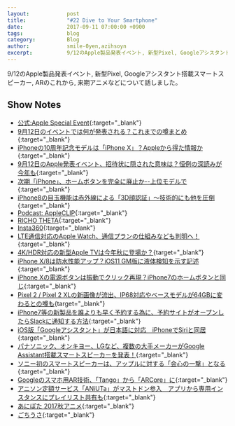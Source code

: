 ```yaml
---
layout:            post
title:             "#22 Dive to Your Smartphone"
date:              2017-09-11 07:00:00 +0900
tags:              blog
category:          Blog
author:            smile-0yen,azihsoyn
excerpt:           9/12のApple製品発表イベント, 新型Pixel, Googleアシスタント搭載スマートスピーカー, ARのこれから, 来期アニメなどについて話しました。
---
```


9/12のApple製品発表イベント, 新型Pixel, Googleアシスタント搭載スマートスピーカー, ARのこれから, 来期アニメなどについて話しました。

## Show Notes
- [公式:Apple Special Event](https://www.apple.com/apple-events/september-2017/){:target="_blank"}
- [9月12日のイベントでは何が発表される？これまでの噂まとめ](https://iphone-mania.jp/news-181172/){:target="_blank"}
- [iPhoneの10周年記念モデルは「iPhone X」？Appleから得た情報か](https://iphone-mania.jp/news-180392/){:target="_blank"}
- [9月12日のApple発表イベント、招待状に隠された意味は？恒例の深読みが今年も](https://iphone-mania.jp/news-180072/){:target="_blank"}
- [次期「iPhone」、ホームボタンを完全に廃止か--上位モデルで](https://japan.cnet.com/article/35106570/){:target="_blank"}
- [iPhone8の目玉機能は赤外線による「3D顔認証」～技術的にも他を圧倒](https://iphone-mania.jp/news-180170/){:target="_blank"}
- [Podcast: AppleCLIP](https://www.otsuka-shokai.co.jp/products/appleclip/){:target="_blank"}
- [RICHO THETA](https://theta360.com/ja/){:target="_blank"}
- [Insta360](https://www.insta360.com/){:target="_blank"}
- [LTE通信対応のApple Watch、通信プランの仕組みなども判明へ！](https://iphone-mania.jp/news-181394/){:target="_blank"}
- [4K/HDR対応の新型Apple TVは今年秋に登場か？](https://www.gizmodo.jp/2017/08/apple-tv-5gen-2017fall.html){target="_blank"}
- [iPhone X/8は防水性能アップ？iOS11 GM版に液体検知を示す記述](https://iphone-mania.jp/news-181484/){:target="_blank"}
- [iPhone Xの電源ボタンは振動でクリック再現？iPhone7のホームボタンと同じ](https://iphone-mania.jp/news-181541/){:target="_blank"}
- [Pixel 2 / Pixel 2 XLの新画像が流出、IP68対応やベースモデルが64GBに変わるとの噂も](http://getnews.jp/archives/1893487){target="_blank"}
- [iPhone7等の新製品を誰よりも早く予約する為に、予約サイトがオープンしたらSlackに通知する方法](http://yuzurus.hatenablog.jp/entry/shell-slack){:target="_blank"}
- [iOS版「Googleアシスタント」が日本語に対応　iPhoneでSiriと同居](http://www.itmedia.co.jp/news/articles/1708/27/news012.html){:target="_blank"}
- [パナソニック、オンキヨー、LGなど、複数の大手メーカーがGoogle Assistant搭載スマートスピーカーを発表！](https://robotstart.info/2017/08/31/google-assistant-smart-speakers.html){:target="_blank"}
- [ソニー初のスマートスピーカーは、アップルに対する「会心の一撃」となる](https://wired.jp/2017/09/02/sonys-speaker-looks-like-homepod/){:target="_blank"}
- [Googleのスマホ用AR技術、「Tango」から「ARCore」に](http://itpro.nikkeibp.co.jp/atcl/idg/14/481709/083100355/){:target="_blank"}
- [アニソン定額サービス「ANiUTa」がマストドン参入　アプリから専用インスタンスにプレイリスト共有も](http://www.itmedia.co.jp/news/articles/1708/24/news107.html){:target="_blank"}
- [あにぽた 2017秋アニメ](https://akiba-souken.com/anime/autumn/){:target="_blank"}
- [ごちうさ](http://www.gochiusa.com/ova/){:target="_blank"}
